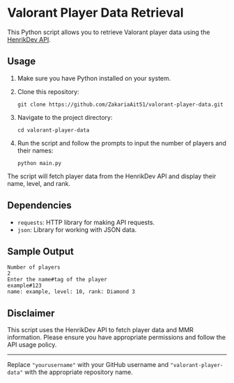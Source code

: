 # Valorant Player Data Retrieval

This Python script allows you to retrieve Valorant player data using the [HenrikDev API](https://api.henrikdev.xyz/valorant).

## Usage

1. Make sure you have Python installed on your system.

2. Clone this repository:
   ```
   git clone https://github.com/ZakariaAit51/valorant-player-data.git
   ```

3. Navigate to the project directory:
   ```
   cd valorant-player-data
   ```

4. Run the script and follow the prompts to input the number of players and their names:
   ```
   python main.py
   ```

The script will fetch player data from the HenrikDev API and display their name, level, and rank.

## Dependencies

- `requests`: HTTP library for making API requests.
- `json`: Library for working with JSON data.

## Sample Output

```
Number of players
2
Enter the name#tag of the player
example#123
name: example, level: 10, rank: Diamond 3
```

## Disclaimer

This script uses the HenrikDev API to fetch player data and MMR information. Please ensure you have appropriate permissions and follow the API usage policy.

---

Replace `"yourusername"` with your GitHub username and `"valorant-player-data"` with the appropriate repository name.
